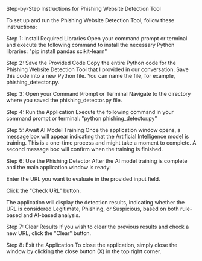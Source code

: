 Step-by-Step Instructions for Phishing Website Detection Tool

To set up and run the Phishing Website Detection Tool, follow these instructions:

Step 1: Install Required Libraries
Open your command prompt or terminal and execute the following command to install the necessary Python libraries:
"pip install pandas scikit-learn"

Step 2: Save the Provided Code
Copy the entire Python code for the Phishing Website Detection Tool that I provided in our conversation. Save this code into a new Python file. You can name the file, for example, phishing_detector.py.

Step 3: Open your Command Prompt or Terminal
Navigate to the directory where you saved the phishing_detector.py file.

Step 4: Run the Application
Execute the following command in your command prompt or terminal:
"python phishing_detector.py"

Step 5: Await AI Model Training
Once the application window opens, a message box will appear indicating that the Artificial Intelligence model is training. This is a one-time process and might take a moment to complete. A second message box will confirm when the training is finished.

Step 6: Use the Phishing Detector
After the AI model training is complete and the main application window is ready:

Enter the URL you want to evaluate in the provided input field.

Click the "Check URL" button.

The application will display the detection results, indicating whether the URL is considered Legitimate, Phishing, or Suspicious, based on both rule-based and AI-based analysis.

Step 7: Clear Results
If you wish to clear the previous results and check a new URL, click the "Clear" button.

Step 8: Exit the Application
To close the application, simply close the window by clicking the close button (X) in the top right corner.
